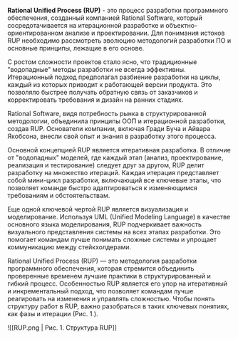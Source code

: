 **Rational Unified Process (RUP)** - это процесс разработки программного обеспечения, созданный компанией Rational Software, который сосредотачивается на итерационной разработке и объектно-ориентированном анализе и проектировании. Для понимания истоков RUP необходимо рассмотреть эволюцию методологий разработки ПО и основные принципы, лежащие в его основе.

С ростом сложности проектов стало ясно, что традиционные "водопадные" методы разработки не всегда эффективны. Итерационный подход предполагал разбиение разработки на циклы, каждый из которых приводит к работающей версии продукта. Это позволяло быстрее получать обратную связь от заказчиков и корректировать требования и дизайн на ранних стадиях.

Rational Software, видя потребность рынка в структурированной методологии, объединила принципы ООП и итерационной разработки, создав RUP. Основатели компании, включая Гради Буча и Айвара Якобсона, внесли свой опыт и знания в разработку этого процесса.

Основной концепцией RUP является итеративная разработка. В отличие от "водопадных" моделей, где каждый этап (анализ, проектирование, реализация и тестирование) следует друг за другом, RUP делит разработку на множество итераций. Каждая итерация представляет собой мини-цикл разработки, включающий все ключевые этапы, что позволяет команде быстро адаптироваться к изменяющимся требованиям и обстоятельствам.

Еще одной ключевой чертой RUP является визуализация и моделирование. Используя UML (Unified Modeling Language) в качестве основного языка моделирования, RUP подчеркивает важность визуального представления системы на всех этапах разработки. Это помогает командам лучше понимать сложные системы и упрощает коммуникацию между стейкхолдерами.

Rational Unified Process (RUP) — это методология разработки программного обеспечения, которая стремится объединить проверенные временем лучшие практики в структурированный и гибкий процесс. Особенностью RUP является его упор на итеративный и инкрементальный подход, что позволяет командам лучше реагировать на изменения и управлять сложностью. Чтобы понять структуру работ в RUP, важно разобраться в таких ключевых понятиях, как фазы и итерации (Рис. 1.).

![[RUP.png | Рис. 1. Структура RUP]]